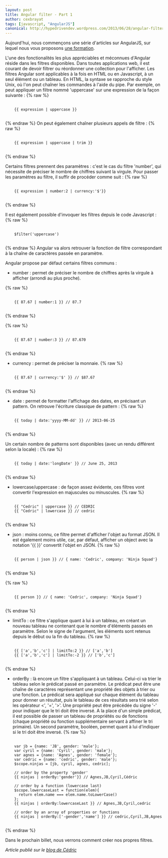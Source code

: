 ```yaml
---
layout: post
title: Angular filter - Part 1
author: cexbrayat
tags: [javascript, "AngularJS"]
canonical: http://hypedrivendev.wordpress.com/2013/06/28/angular-filter-part-1
---
```


Aujourd'hui, nous commençons une série d'articles sur AngularJS, sur lequel nous vous proposons [une formation](http://ninja-squad.fr/formations/formation-angularjs).

L'une des fonctionalités les plus appréciables et méconnues d'Angular réside dans les filtres disponibles. Dans toutes applications web, il est courant de devoir filtrer ou réordonner une collection pour l'afficher. Les filtres Angular sont applicables à la fois en HTML ou en Javascript, à un seul élément ou un tableau. En HTML, la syntaxe se rapproche du style Unix, où l'on peut chaîner les commandes à l'aide du pipe. Par exemple, on peut appliquer un filtre nommé 'uppercase' sur une expression de la façon suivante :
{% raw %}
<pre>
  <code class="javascript">
    {{ expression | uppercase }}
  </code>
</pre>
{% endraw %}
On peut également chaîner plusieurs appels de filtre :
{% raw %}
<pre>
  <code class="javascript">
    {{ expression | uppercase | trim }}
  </code>
</pre>
{% endraw %}

Certains filtres prennent des paramètres : c'est le cas du filtre 'number', qui nécessite de préciser le nombre de chiffres suivant la virgule. Pour passer les paramètres au filtre, il suffir de procéder comme suit :
{% raw %}
<pre>
  <code class="javascript">
    {{ expression | number:2 | currency:'$'}}
  </code>
</pre>
{% endraw %}

Il est également possible d'invoquer les filtres depuis le code Javascript :
{% raw %}
<pre>
  <code class="javascript">
    $filter('uppercase')
  </code>
</pre>
{% endraw %}
Angular va alors retrouver la fonction de filtre correspondant à la chaîne de caractères passée en paramètre.

Angular propose par défaut certains filtres communs :

- number : permet de préciser le nombre de chiffres après la virgule à afficher (arrondi au plus proche).

{% raw %}
<pre>
  <code class="javascript">
    {{ 87.67 | number:1 }} // 87.7
  </code>
</pre>
{% endraw %}  

{% raw %}
<pre>
  <code class="javascript">
    {{ 87.67 | number:3 }} // 87.670
  </code>
</pre>
{% endraw %}

- currency : permet de préciser la monnaie.
{% raw %}
<pre>
  <code class="javascript">
    {{ 87.67 | currency:'$' }} // $87.67
  </code>
</pre>
{% endraw %}

- date : permet de formatter l'affichage des dates, en précisant un pattern. On retrouve l'écriture classique de pattern :
{% raw %}
<pre>
  <code class="javascript">
    {{ today | date:'yyyy-MM-dd' }} // 2013-06-25
  </code>
</pre>
{% endraw %}  

Un certain nombre de patterns sont disponibles (avec un rendu différent selon la locale) :
{% raw %}
<pre>
  <code class="javascript">
    {{ today | date:'longDate' }} // June 25, 2013
  </code>
</pre>
{% endraw %}    

- lowercase/uppercase : de façon assez évidente, ces filtres vont convertir l'expression en majuscules ou minuscules.
{% raw %}
<pre>
  <code class="javascript">
    {{ "Cedric" | uppercase }} // CEDRIC   
    {{ "Cedric" | lowercase }} // cedric
  </code>
</pre>
{% endraw %}    

- json : moins connu, ce filtre permet d'afficher l'objet au format JSON. Il est également moins utile, car, par défaut, afficher un object avec la notation '{{ }}' convertit l'objet en JSON.
{% raw %}
<pre>
  <code class="javascript">
    {{ person | json }} // { name: 'Cedric', company: 'Ninja Squad'}
  </code>
</pre>
{% endraw %}  

{% raw %}
<pre>
  <code class="javascript">
    {{ person }} // { name: 'Cedric', company: 'Ninja Squad'}
  </code>
</pre>
{% endraw %}    

- limitTo : ce filtre s'applique quant à lui à un tableau, en créant un nouveau tableau ne contenant que le nombre d'éléments passés en paramètre. Selon le signe de l'argument, les éléments sont retenus depuis le début ou la fin du tableau.
{% raw %}
<pre>
  <code class="javascript">
    {{ ['a','b','c'] | limitTo:2 }} // ['a','b']
    {{ ['a','b','c'] | limitTo:-2 }} // ['b','c']
  </code>
</pre>
{% endraw %}  

- orderBy : là encore un filtre s'appliquant à un tableau. Celui-ci va trier le tableau selon le prédicat passé en paramètre. Le prédicat peut être une chaîne de caractères représentant une propriété des objets à trier ou une fonction. Le prédicat sera appliqué sur chaque élément du tableau pour donner un résultat, puis le tableau de ces résultats sera trié selon les opérateur <', '=', '>'. Une propriété peut être précédée du signe '-' pour indiquer que le tri doit être inversé. A la place d'un simple prédicat, il est possible de passer un tableau de propriétés ou de fonctions (chaque propriété ou fonction supplémentaire servant à affiner le tri primaire). Un second paramètre, booléen, permet quant à lui d'indiquer si le tri doit être inversé.
{% raw %}
<pre>
  <code class="javascript">
    var jb = {name: 'JB', gender: 'male'};    
    var cyril = {name: 'Cyril', gender: 'male'};     
    var agnes = {name: 'Agnes', gender: 'female'};     
    var cedric = {name: 'cedric', gender: 'male'};     
    $scope.ninjas = [jb, cyril, agnes, cedric];  

    // order by the property 'gender'
    {{ ninjas | orderBy:'gender'}} // Agnes,JB,Cyril,Cédric

    // order by a function (lowercase last)
    $scope.lowercaseLast = function(elem){
      return elem.name === elem.name.toLowerCase()
    };
    {{ ninjas | orderBy:lowercaseLast }} // Agnes,JB,Cyril,cedric

    // order by an array of properties or functions
    {{ ninjas | orderBy:['-gender','name'] }} // cedric,Cyril,JB,Agnes
  </code>
</pre>
{% endraw %}

Dans le prochain billet, nous verrons comment créer nos propres filtres.

_Article publié sur le [blog de Cédric](http://hypedrivendev.wordpress.com/2013/06/28/angular-filter-part-1 "Article original sur le blog de Cédric Exbrayat")_
